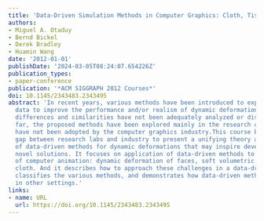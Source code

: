 ```yaml
---
title: 'Data-Driven Simulation Methods in Computer Graphics: Cloth, Tissue and Faces'
authors:
- Miguel A. Otaduy
- Bernd Bickel
- Derek Bradley
- Huamin Wang
date: '2012-01-01'
publishDate: '2024-03-05T08:24:07.654226Z'
publication_types:
- paper-conference
publication: '*ACM SIGGRAPH 2012 Courses*'
doi: 10.1145/2343483.2343495
abstract: 'In recent years, various methods have been introduced to exploit pre-recorded
  data to improve the performance and/or realism of dynamic deformations, but their
  differences and similarities have not been adequately analyzed or discussed. So
  far, the proposed methods have been explored mainly in the research context. They
  have not been adopted by the computer graphics industry.This course bridges the
  gap between research labs and industry to present a unifying theory and understanding
  of data-driven methods for dynamic deformations that may inspire development of
  novel solutions. It focuses on application of data-driven methods to three areas
  of computer animation: dynamic deformation of faces, soft volumetric tissue, and
  cloth. And it describes how to approach these challenges in a data-driven manner,
  classifies the various methods, and demonstrates how data-driven methods can work
  in other settings.'
links:
- name: URL
  url: https://doi.org/10.1145/2343483.2343495
---
```

